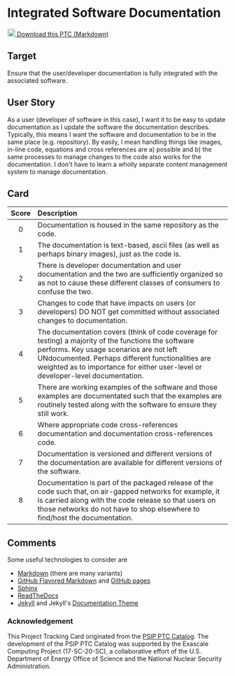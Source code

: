 [metadata:tags]:- "bssw-psip-ptc"
# Integrated Software Documentation

<a href='/ptc-catalog/catalog/IntegratedSoftwareDocumentation.md' download><img src='/ptc-catalog/assets/images/download.png' width='18'> Download this PTC (Markdown)</a>

## Target

Ensure that the user/developer documentation is fully integrated with the associated software.

## User Story

As a user (developer of software in this case), I want it to be easy to update documentation as I 
update the software the documentation describes. Typically, this means I want the software and documentation to be 
in the same place (e.g. repository). By easily, I mean handling things like images, in-line code, equations and cross 
references are a) possible and b) the same processes to manage changes to the code also works for the documentation. 
I don't have to learn a wholly separate content management system to manage documentation.

## Card

| Score         | Description |
| :-------------: | :------------- |
| 0 | Documentation is housed in the same repository as the code. |
| 1 | The documentation is text-based, ascii files (as well as perhaps binary images), just as the code is. |
| 2 | There is developer documentation and user documentation and the two are sufficiently organized so as not to cause these different classes of consumers to confuse the two. |
| 3 | Changes to code that have impacts on users (or developers) DO NOT get committed without associated changes to documentation. |
| 4 | The documentation covers (think of code coverage for testing) a majority of the functions the software performs. Key usage scenarios are not left UNdocumented. Perhaps different functionalities are weighted as to importance for either user-level or developer-level documentation. |
| 5 | There are working examples of the software and those examples are documentated such that the examples are routinely tested along with the software to ensure they still work. |
| 6 | Where appropriate code cross-references documentation and documentation cross-references code. |
| 7 | Documentation is versioned and different versions of the documentation are available for different versions of the software. |
| 8 | Documentation is part of the packaged release of the code such that, on air-gapped networks for example, it is carried along with the code release so that users on those networks do not have to shop elsewhere to find/host the documentation. |

## Comments
Some useful technologies to consider are

* [Markdown](https://en.wikipedia.org/wiki/Markdown) (there are many variants)
* [GitHub Flavored Markdown](https://guides.github.com/features/mastering-markdown/) and [GitHub pages](https://pages.github.com) 
* [Sphinx](http://www.sphinx-doc.org/en/master/)
* [ReadTheDocs](https://readthedocs.org)
* [Jekyll](https://jekyllrb.com) and Jekyll's [Documentation Theme](https://jekyllthemes.io/jekyll-documentation-themes)


### Acknowledgement

This Project Tracking Card originated from the [PSIP PTC Catalog](https://bssw-psip.github.io/ptc-catalog/). The development of the PSIP PTC Catalog was supported by the Exascale Computing Project (17-SC-20-SC), a collaborative effort of the U.S. Department of Energy Office of Science and the National Nuclear Security Administration.
